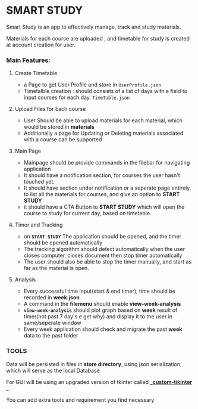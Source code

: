 # SMART STUDY

Smart Study is an app to effectively manage, track and study materials.

Materials for each course are uploaded , and timetable for study is created at account creation for user.

### **Main Features:**

1. Create Timetable

   - a Page to get User Profile and store in `UserProfile.json`
   - Timetalble creation : should consists of a list of days with a field to input courses for each day. `TimeTable.json`
2. Upload Files for Each course

   - User Should be able to upload materials for each material, which would be stored in **materials**
   - Additionally a page for Updating or Deleting materials associated with a course can be supported
3. Main Page

   - Mainpage should be provide commands in the filebar for navigating application
   - It should have a notification section, for courses the user hasn't touched yet.
   - It should have section under notification or a seperate page entirely, to list all the materials for courses, and give an option to **START STUDY**
   - it should have a CTA Button to **START STUDY** which will open the course to study for current day, based on timetable.
4. Timer and Tracking

   - on **`START STUDY`** The application should be opened, and the timer should be opened automatically
   - The tracking algorithm should detect automatically when the user closes computer, closes document then stop timer automatically
   - The user should also be able to stop the timer manually, and start as far as the material is open.
5. Analysis

   - Every successful time input(start & end timer), time should be recorded in **week.json**
   - A command in the **filemenu** should enable **view-week-analysis**
   - **`view-week-analysis`** should plot graph based on **week** result of timer(not past 7 day's e get why) and display it to the user in same/seperate window
   - Every week application should check and migrate the past **week** data to the past folder

### **TOOLS** 

Data will be persisted in files in **store directory**, using json serialization, which will serve as the local Database

For GUI will be using an upgraded version of tkinter called **_[custom-tikinter](https://customtkinter.tomschimansky.com/) _**

You can add extra tools and requirement you find necessary
